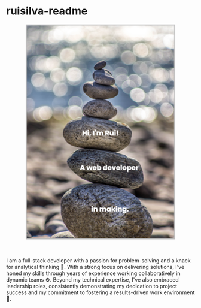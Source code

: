 # ruisilva-readme
<!-- add banner-->
<p align="center">
    <img width="400" src="img/banner.png" alt="my banner">
</p>
<br/>
<p>
    I am a full-stack developer with a passion for problem-solving and a knack for analytical thinking 🤔. With a strong focus on delivering solutions, I've honed my skills through years of experience working collaboratively in dynamic teams ⚙️. Beyond my technical expertise, I've also embraced leadership roles, consistently demonstrating my dedication to project success and my commitment to fostering a results-driven work environment 🥇.
</p>
